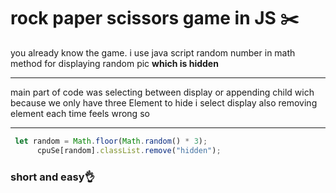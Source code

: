 # rock paper scissors game in JS ✂️
you already know the game. 
i use java script random number in math method for displaying random pic **which is hidden**

---
main part of code was selecting between display or appending child wich because we only have three Element to hide i select display
also removing element each time feels wrong so

---
```javascript
 let random = Math.floor(Math.random() * 3);
      cpuSe[random].classList.remove("hidden");
```
### short and easy👌
